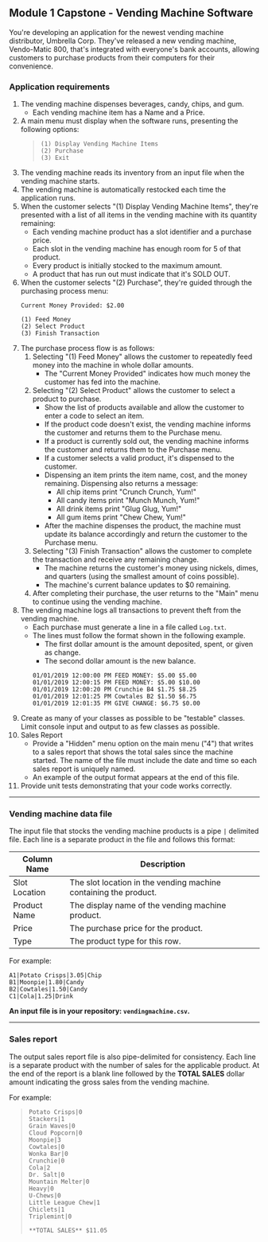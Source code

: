 ## Module 1 Capstone - Vending Machine Software

You're developing an application for the newest vending machine distributor,
Umbrella Corp. They've released a new vending machine, Vendo-Matic 800, that's integrated
with everyone's bank accounts, allowing customers to purchase products from their computers for their convenience.

### Application requirements

1. The vending machine dispenses beverages, candy, chips, and gum.
    - Each vending machine item has a Name and a Price.
2. A main menu must display when the software runs, presenting the following options:
   > ```
    > (1) Display Vending Machine Items
    > (2) Purchase
    > (3) Exit
    > ```
3. The vending machine reads its inventory from an input file when the vending machine
   starts.
4. The vending machine is automatically restocked each time the application runs.
5. When the customer selects "(1) Display Vending Machine Items", they're presented
   with a list of all items in the vending machine with its quantity remaining:
    - Each vending machine product has a slot identifier and a purchase price.
    - Each slot in the vending machine has enough room for 5 of that product.
    - Every product is initially stocked to the maximum amount.
    - A product that has run out must indicate that it's SOLD OUT.
6. When the customer selects "(2) Purchase", they're guided through the purchasing
   process menu:
    ```
    Current Money Provided: $2.00
    
    (1) Feed Money
    (2) Select Product
    (3) Finish Transaction
    
    ```
7. The purchase process flow is as follows:
    1. Selecting "(1) Feed Money" allows the customer to repeatedly feed money into the
       machine in whole dollar amounts.
        - The "Current Money Provided" indicates how much money the customer
          has fed into the machine.
    2. Selecting "(2) Select Product" allows the customer to select a product to
       purchase.
        - Show the list of products available and allow the customer to enter
          a code to select an item.
        - If the product code doesn't exist, the vending machine informs the customer and returns them
          to the Purchase menu.
        - If a product is currently sold out, the vending machine informs the customer and returns them to the
          Purchase menu.
        - If a customer selects a valid product, it's dispensed to the customer.
        - Dispensing an item prints the item name, cost, and the money
          remaining. Dispensing also returns a message:
            - All chip items print "Crunch Crunch, Yum!"
            - All candy items print "Munch Munch, Yum!"
            - All drink items print "Glug Glug, Yum!"
            - All gum items print "Chew Chew, Yum!"
        - After the machine dispenses the product, the machine must update its balance
          accordingly and return the customer to the Purchase menu.
    3. Selecting "(3) Finish Transaction" allows the customer to complete the
       transaction and receive any remaining change.
        - The machine returns the customer's money using nickels, dimes, and quarters
          (using the smallest amount of coins possible).
        - The machine's current balance updates to $0 remaining.
    4. After completing their purchase, the user returns to the "Main" menu to
       continue using the vending machine.
8. The vending machine logs all transactions to prevent theft from the vending machine.
    - Each purchase must generate a line in a file called `Log.txt`.
    - The lines must follow the format shown in the following example.
        - The first dollar amount is the amount deposited, spent, or given as change.
        - The second dollar amount is the new balance.
         ```
         01/01/2019 12:00:00 PM FEED MONEY: $5.00 $5.00 
         01/01/2019 12:00:15 PM FEED MONEY: $5.00 $10.00 
         01/01/2019 12:00:20 PM Crunchie B4 $1.75 $8.25 
         01/01/2019 12:01:25 PM Cowtales B2 $1.50 $6.75 
         01/01/2019 12:01:35 PM GIVE CHANGE: $6.75 $0.00
         ```
9. Create as many of your classes as possible to be "testable" classes. Limit console
   input and output to as few classes as possible.
10. Sales Report
    - Provide a "Hidden" menu option on the main menu ("4") that writes to a sales
      report that shows the total sales since the machine started. The name of the
      file must include the date and time so each sales report is uniquely named.
    - An example of the output format appears at the end of this file.
11. Provide unit tests demonstrating that your code works correctly.

___

### Vending machine data file

The input file that stocks the vending machine products is a pipe `|` delimited file. Each line is a separate product in the file and
follows this format:

| Column Name   | Description                                                      |
---------------|------------------------------------------------------------------|
| Slot Location | The slot location in the vending machine containing the product. |
| Product Name  | The display name of the vending machine product.                 |
| Price         | The purchase price for the product.                              |
| Type          | The product type for this row.                                   |

For example:

```
A1|Potato Crisps|3.05|Chip
B1|Moonpie|1.80|Candy
B2|Cowtales|1.50|Candy
C1|Cola|1.25|Drink
```

**An input file is in your repository: `vendingmachine.csv`.**

 ---

### Sales report

The output sales report file is also pipe-delimited for consistency. Each line is a separate product with the number of sales for the
applicable product. At the end of the report is a blank line followed by the **TOTAL SALES** dollar amount indicating the gross sales from
the vending machine.

For example:

> ```
>Potato Crisps|0
>Stackers|1
>Grain Waves|0
>Cloud Popcorn|0
>Moonpie|3
>Cowtales|0
>Wonka Bar|0
>Crunchie|0
>Cola|2
>Dr. Salt|0
>Mountain Melter|0
>Heavy|0
>U-Chews|0
>Little League Chew|1
>Chiclets|1
>Triplemint|0
>
>**TOTAL SALES** $11.05
>```
